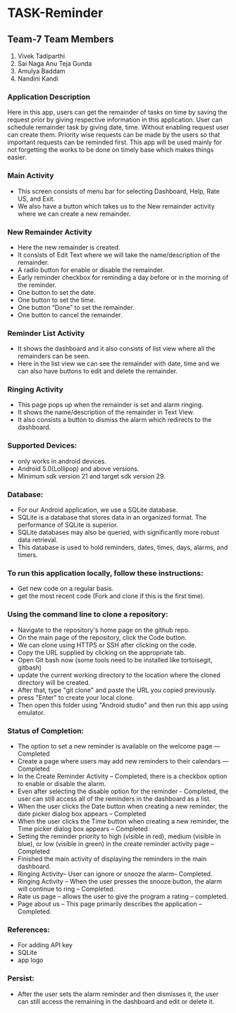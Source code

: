 # TASK-Reminder

## Team-7 Team Members
1. Vivek Tadiparthi
2. Sai Naga Anu Teja Gunda
3. Amulya Baddam
4. Nandini Kandi

### Application Description
Here in this app, users can get the remainder of tasks on time by saving the request prior by giving respective information in this application. User can schedule remainder task by giving date, time. Without enabling request user can create them. Priority wise requests can be made by the users so that important requests can be reminded first. This app will be used mainly for not forgetting the works to be done on timely base which makes things easier.

### Main Activity
- This screen consists of menu bar for selecting Dashboard, Help, Rate US, and Exit.
- We also have a button which takes us to the New remainder activity where we can create a new remainder.

### New Remainder Activity
- Here the new remainder is created.
-	It consists of Edit Text where we will take the name/description of the remainder.
-	A radio button for enable or disable the remainder.
-	Early reminder checkbox for reminding a day before or in the morning of the reminder.
-	One button to set the date.
-	One button to set the time.
-	One button “Done” to set the remainder.
- One button to cancel the remainder.	

### Reminder List Activity

- It shows the dashboard and it also consists of list view where all the remainders can be seen.
- Here in the list view we can see the remainder with date, time and we can also have buttons to edit and delete the remainder.

### Ringing Activity

- This page pops up when the remainder is set and alarm ringing.
- It shows the name/description of the remainder in Text View.
- It also consists a button to dismiss the alarm which redirects to the dashboard.

### Supported Devices:

-	only works in android devices.
-	Android 5.0(Lollipop) and above versions.
-	Minimum sdk version 21 and target sdk version 29.

### Database:

-	For our Android application, we use a SQLite database.
-	SQLite is a database that stores data in an organized format. The performance of SQLite is superior.
-	SQLite databases may also be queried, with significantly more robust data retrieval.
-	This database is used to hold reminders, dates, times, days, alarms, and timers.

### To run this application locally, follow these instructions:

-	Get new code on a regular basis. 
-	get the most recent code (Fork and clone if this is the first time).

### Using the command line to clone a repository:

-	Navigate to the repository's home page on the github repo.
-	On the main page of the repository, click the Code button.
-	We can clone using HTTPS or SSH after clicking on the code.
-	Copy the URL supplied by clicking on the appropriate tab.
-	Open Git bash now (some tools need to be installed like tortoisegit, gitbash)
-	update the current working directory to the location where the cloned directory will be created.
-	After that, type "git clone" and paste the URL you copied previously.
-	press "Enter" to create your local clone.
-	Then open this folder using "Android studio" and then run this app using emulator.

### Status of Completion:

-	The option to set a new reminder is available on the welcome page — Completed
-	Create a page where users may add new reminders to their calendars — Completed
-	In the Create Reminder Activity – Completed, there is a checkbox option to enable or disable the alarm.
-	Even after selecting the disable option for the reminder - Completed, the user can still access all of the reminders in the dashboard as a list.
-	When the user clicks the Date button when creating a new reminder, the date picker dialog box appears – Completed
-	When the user clicks the Time button when creating a new reminder, the Time picker dialog box appears – Completed
-	Setting the reminder priority to high (visible in red), medium (visible in blue), or low (visible in green) in the create reminder activity page – Completed
-	Finished the main activity of displaying the reminders in the main dashboard.
-	Ringing Activity– User can ignore or snooze the alarm– Completed.
-	Ringing Activity – When the user presses the snooze button, the alarm will continue to ring – Completed.
-	Rate us page – allows the user to give the program a rating – completed.
-	Page about us – This page primarily describes the application – Completed.

### References:

-	For adding API key
-	SQLite
-	app logo

### Persist: 

- After the user sets the alarm reminder and then dismisses it, the user can still access the remaining in the dashboard and edit or delete it.

